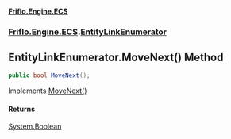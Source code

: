 #### [Friflo.Engine.ECS](index.md 'index')
### [Friflo.Engine.ECS](Friflo.Engine.ECS.md 'Friflo.Engine.ECS').[EntityLinkEnumerator](EntityLinkEnumerator.md 'Friflo.Engine.ECS.EntityLinkEnumerator')

## EntityLinkEnumerator.MoveNext() Method

```csharp
public bool MoveNext();
```

Implements [MoveNext()](https://docs.microsoft.com/en-us/dotnet/api/System.Collections.IEnumerator.MoveNext 'System.Collections.IEnumerator.MoveNext')

#### Returns
[System.Boolean](https://docs.microsoft.com/en-us/dotnet/api/System.Boolean 'System.Boolean')